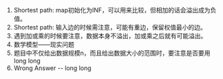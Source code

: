 1. Shortest path: map初始化为INF，可以用来比较，但相加的话会溢出成为负值。
2. Shortest path: 输入边的时候需注意，可能有重边，保留权值最小的边。
3. 遇到加或乘的时候要注意，数据本身不溢出，加或乘之后就有可能溢出。
4. 数学模型——现实问题
5. 题目中不仅给出数据规模n，而且给出数据大小的范围时，要注意是否要用long long
6. Wrong Answer -- long long